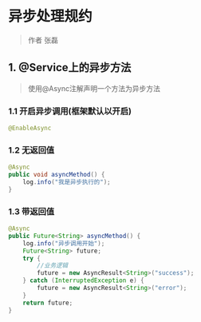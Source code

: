 # 异步处理规约

> 作者 张磊

## 1. @Service上的异步方法

> 使用@Async注解声明一个方法为异步方法

### 1.1 开启异步调用(框架默认以开启)

```java
@EnableAsync
```

### 1.2 无返回值

```java
@Async
public void asyncMethod() {
    log.info("我是异步执行的");
}
```

### 1.3 带返回值

```java
@Async
public Future<String> asyncMethod() {
    log.info("异步调用开始");
    Future<String> future;
    try {
        //业务逻辑
        future = new AsyncResult<String>("success");
    } catch (InterruptedException e) {
        future = new AsyncResult<String>("error");
    }
    return future;
}
```

 